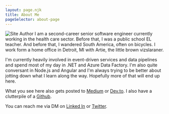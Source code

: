 ```yaml
---
layout: page.njk
title: About Me
pageSelector: about-page
---
```

<!-- ## Developer, Dad, Dog Lover, Deadhead -->
![Site Author](../assets/img/about-me-artie.jpg)
I am a second-career senior software engineer currently working in the health care sector. Before that, I was a public school EL teacher. And before that, I wandered South America, often on bicycles. I work form a home office in Detroit, MI with Artie, the little brown vizslaraner.

I'm currently heavily involved in event-driven services and data pipelines and spend most of my day in .NET and Azure Data Factory. I'm also quite conversant in Node.js and Angular and I'm always trying to be better about jotting down what I learn along the way. Hopefully more of that will end up here.

What you see here also gets posted to [Medium](https://medium.com/@jeremywellsio) or [Dev.to](https://dev.to/jsheridanwells). I also have a clutterpile of a [Github](https://github.com/jsheridanwells).

You can reach me via DM on [Linked In](https://www.linkedin.com/in/jsheridanwells/) or [Twitter](https://twitter.com/jsheridanwells).

